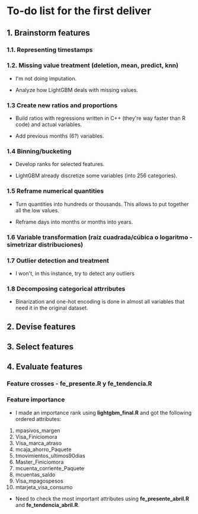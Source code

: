 # To-do list for the first deliver

## 1. Brainstorm features

### 1.1. Representing timestamps

### 1.2. Missing value treatment (deletion, mean, predict, knn)

* I'm not doing imputation.

* Analyze how LightGBM deals with missing values.

### 1.3 Create new ratios and proportions

* Build ratios with regressions written in C++ (they're way faster than R code) and actual variables.

* Add previous months (6?) variables. 

### 1.4 Binning/bucketing 

* Develop ranks for selected features.

* LightGBM already discretize some variables (into 256 categories).

### 1.5 Reframe numerical quantities 

* Turn quantities into hundreds or thousands. This allows to put together all the low values.

* Reframe days into months or months into years.

### 1.6 Variable transformation (raíz cuadrada/cúbica o logaritmo - simetrizar distribuciones)

### 1.7 Outlier detection and treatment

* I won't, in this instance, try to detect any outliers

### 1.8 Decomposing categorical attrributes

* Binarization and one-hot encoding is done in almost all variables that need it in the original dataset.

## 2. Devise features

## 3. Select features

## 4. Evaluate features

### Feature crosses - fe_presente.R y fe_tendencia.R

### Feature importance

* I made an importance rank using **lightgbm_final.R** and got the following ordered attributes:
1. mpasivos_margen
2. Visa_Finiciomora
3. Visa_marca_atraso
4. mcaja_ahorro_Paquete
5. tmovimientos_ultimos90dias
6. Master_Finiciomora
7. mcuenta_corriente_Paquete
8. mcuentas_saldo
9. Visa_mpagospesos
10. mtarjeta_visa_consumo

* Need to check the most important attributes using **fe_presente_abril.R** and **fe_tendencia_abril.R**.
